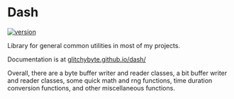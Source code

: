 # Dash

[![version](https://img.shields.io/badge/version-1.2.1-dodgerblue)](https://github.com/GlitchyByte/dash/releases/tag/v1.2.1)

Library for general common utilities in most of my projects.

Documentation is at [glitchybyte.github.io/dash/](https://glitchybyte.github.io/dash/)

Overall, there are a byte buffer writer and reader classes, a bit
buffer writer and reader classes, some quick math and rng functions,
time duration conversion functions, and other miscellaneous functions.

